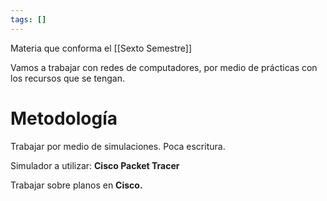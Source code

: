 ```yaml
---
tags: []
---
```

Materia que conforma el [[Sexto Semestre]]

Vamos a trabajar con redes de computadores, por medio de prácticas con los recursos que se tengan.

# Metodología
Trabajar por medio de simulaciones. Poca escritura.

Simulador a utilizar: **Cisco Packet Tracer**

Trabajar sobre planos en **Cisco.**

